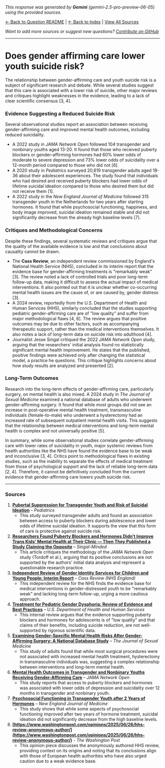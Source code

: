 <!-- 
Generated by: gemini
Model: gemini-2.5-pro-preview-06-05
Prompt type: sources
Tools enabled: False
Generated at: 2025-06-26T22:41:39.372537
-->

*This response was generated by **Gemini** (gemini-2.5-pro-preview-06-05) using the provided sources.*

[← Back to Question README](README.md) | [← Back to Index](../README.md) | [View All Sources](../allsources.md)

*Want to add more sources or suggest new questions? [Contribute on GitHub](https://github.com/justinwest/SuggestedSources)*

---

# Does gender affirming care lower youth suicide risk?

The relationship between gender-affirming care and youth suicide risk is a subject of significant research and debate. While several studies suggest that this care is associated with a lower risk of suicide, other major reviews and critiques highlight weaknesses in the evidence, leading to a lack of clear scientific consensus [3, 4].

### Evidence Suggesting a Reduced Suicide Risk
Several observational studies report an association between receiving gender-affirming care and improved mental health outcomes, including reduced suicidality.

*   A 2022 study in *JAMA Network Open* followed 104 transgender and nonbinary youths aged 13-20. It found that those who received puberty blockers or gender-affirming hormones had 60% lower odds of moderate to severe depression and 73% lower odds of suicidality over a 12-month period compared to those who did not [6].
*   A 2020 study in *Pediatrics* surveyed 20,619 transgender adults aged 18-36 about their adolescent experiences. The study found that individuals who had desired and received puberty blockers had lower odds of lifetime suicidal ideation compared to those who desired them but did not receive them [1].
*   A 2022 study in the *New England Journal of Medicine* followed 315 transgender youth in the Netherlands for two years after starting hormones. It found that while psychosocial functioning, happiness, and body image improved, suicidal ideation remained stable and did not significantly decrease from the already high baseline levels [7].

### Critiques and Methodological Concerns
Despite these findings, several systematic reviews and critiques argue that the quality of the available evidence is low and that conclusions about causality cannot be drawn.

*   The **Cass Review**, an independent review commissioned by England's National Health Service (NHS), concluded in its interim report that the evidence base for gender-affirming treatments is "remarkably weak" [3]. The review noted a lack of controlled trials and poor long-term follow-up data, making it difficult to assess the actual impact of medical interventions. It also pointed out that it is unclear whether co-occurring mental health issues are the cause of, or are caused by, gender distress [3].
*   A 2024 review, reportedly from the U.S. Department of Health and Human Services (HHS), similarly concluded that the studies supporting pediatric gender-affirming care are of "low quality" and suffer from major methodological flaws [4, 8]. The review argues that positive outcomes may be due to other factors, such as accompanying therapeutic support, rather than the medical interventions themselves. It also notes a lack of long-term data on suicide risk into adulthood [4].
*   Journalist Jesse Singal critiqued the 2022 *JAMA Network Open* study, arguing that the researchers' initial analysis found no statistically significant mental health improvement. He states that the published, positive findings were achieved only after changing the statistical model, a practice he questions. This critique highlights concerns about how study results are analyzed and presented [2].

### Long-Term Outcomes
Research into the long-term effects of gender-affirming care, particularly surgery, on mental health is also mixed. A 2024 study in *The Journal of Sexual Medicine* examined a national database of adults who underwent gender-affirming surgery. It found that while most groups did not see an increase in post-operative mental health treatment, transmasculine individuals (female-to-male) who underwent a hysterectomy had an increased rate of subsequent outpatient mental health visits. This suggests that the relationship between medical interventions and long-term mental health is complex and not universally positive [5].

In summary, while some observational studies correlate gender-affirming care with lower rates of suicidality in youth, major systemic reviews from health authorities like the NHS have found the evidence base to be weak and inconclusive [3, 4]. Critics point to methodological flaws in existing studies, such as the inability to separate the effects of medical treatment from those of psychological support and the lack of reliable long-term data [2, 4]. Therefore, it cannot be definitively concluded from the current evidence that gender-affirming care lowers youth suicide risk.

***

### Sources

1.  **[Pubertal Suppression for Transgender Youth and Risk of Suicidal Ideation](https://publications.aap.org/pediatrics/article-abstract/145/2/e20191725/68259/Pubertal-Suppression-for-Transgender-Youth-and?redirectedFrom=fulltext)** – *Pediatrics*
    *   This study surveyed transgender adults and found an association between access to puberty blockers during adolescence and lower odds of lifetime suicidal ideation. It supports the view that this form of care is protective against suicide risk.
2.  **[Researchers Found Puberty Blockers and Hormones Didn’t Improve Trans Kids’ Mental Health at Their Clinic — Then They Published a Study Claiming the Opposite](https://jessesingal.substack.com/p/researchers-found-puberty-blockers)** – *Singal-Minded*
    *   This article critiques the methodology of the *JAMA Network Open* study (Tordoff et al.), arguing that its positive conclusions are not supported by the authors' initial data analysis and represent a questionable research practice.
3.  **[Independent Review of Gender Identity Services for Children and Young People: Interim Report](https://webarchive.nationalarchives.gov.uk/ukgwa/20250310143846mp_/https://cass.independent-review.uk/wp-content/uploads/2022/03/Cass-Review-Interim-Report-Final-Web-Accessible.pdf)** – *Cass Review (NHS England)*
    *   This independent review for the NHS finds the evidence base for medical interventions in gender-distressed youth to be "remarkably weak" and lacking long-term follow-up, urging a more cautious approach.
4.  **[Treatment for Pediatric Gender Dysphoria: Review of Evidence and Best Practices](https://archive.jwest.org/Research/DHHS2025-GenderDysphoria.pdf)** – *U.S. Department of Health and Human Services*
    *   This internal review argues that the evidence supporting puberty blockers and hormones for adolescents is of "low quality" and that claims of their benefits, including suicide reduction, are not well-supported by rigorous scientific data.
5.  **[Examining Gender-Specific Mental Health Risks After Gender-Affirming Surgery: A National Database Study](https://academic.oup.com/jsm/article-abstract/22/4/645/8042063)** – *The Journal of Sexual Medicine*
    *   This study of adults found that while most surgical procedures were not associated with increased mental health treatment, hysterectomy in transmasculine individuals was, suggesting a complex relationship between interventions and long-term mental health.
6.  **[Mental Health Outcomes in Transgender and Nonbinary Youths Receiving Gender-Affirming Care](https://pubmed.ncbi.nlm.nih.gov/35212746/)** – *JAMA Network Open*
    *   This study reports that access to puberty blockers and hormones was associated with lower odds of depression and suicidality over 12 months in transgender and nonbinary youth.
7.  **[Psychosocial Functioning in Transgender Youth after 2 Years of Hormones](https://pubmed.ncbi.nlm.nih.gov/36652355/)** – *New England Journal of Medicine*
    *   This study shows that while some aspects of psychosocial functioning improved after two years of hormone treatment, suicidal ideation did not significantly decrease from the high baseline levels.
8.  **[https://www.washingtonpost.com/opinions/2025/06/26/hhs-review-anonymous-author/](https://www.washingtonpost.com/opinions/2025/06/26/hhs-review-anonymous-author/)** - *The Washington Post*
    *   This opinion piece discusses the anonymously authored HHS review, providing context on its origins and noting that its conclusions align with those of European health authorities who have also urged caution due to a weak evidence base.